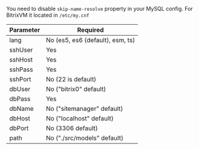 You need to disable `skip-name-resolve` property in your MySQL config. For BitrixVM it located in `/etc/my.cnf`

| Parameter | Required                                              |
|-----------|-------------------------------------------------------|
| lang      | No (es5, es6 (default), esm, ts)                      |
| sshUser   | Yes                                                   |
| sshHost   | Yes                                                   |
| sshPass   | Yes                                                   |
| sshPort   | No (22 is default)                                    |
| dbUser    | No ("bitrix0" default)                                |
| dbPass    | Yes                                                   |
| dbName    | No ("sitemanager" default)                            |
| dbHost    | No ("localhost" default)                              |
| dbPort    | No (3306 default)                                     |
| path      | No ("./src/models" default)                                     |